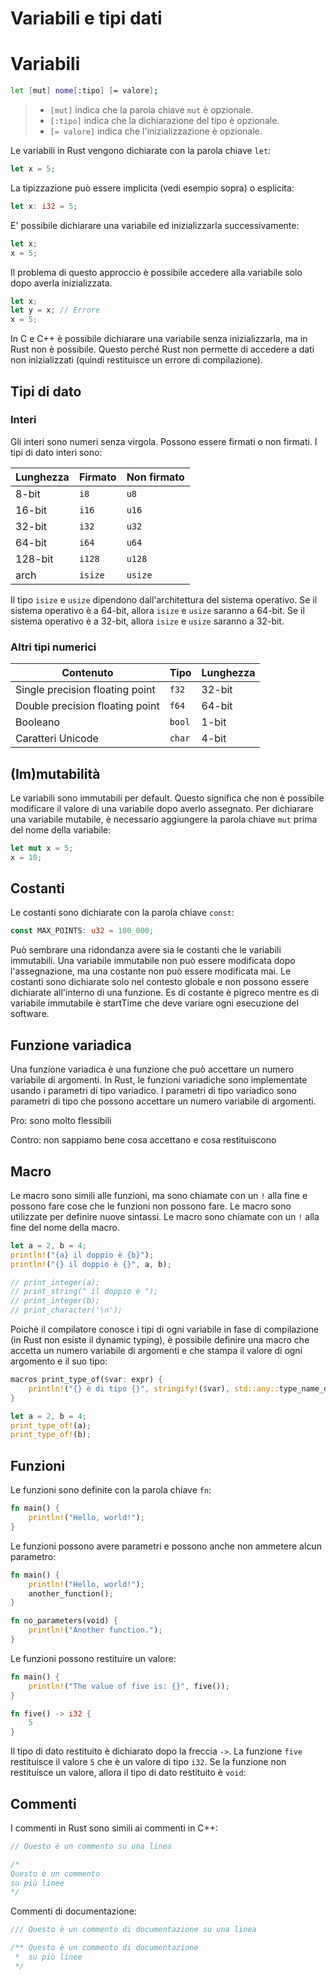 # Variabili e tipi dati

# Variabili

```bash
let [mut] nome[:tipo] [= valore];
```

> - `[mut]` indica che la parola chiave `mut` è opzionale.
> - `[:tipo]` indica che la dichiarazione del tipo è opzionale.
> - `[= valore]` indica che l'inizializzazione è opzionale.

Le variabili in Rust vengono dichiarate con la parola chiave `let`:

```rust
let x = 5;
```

La tipizzazione può essere implicita (vedi esempio sopra) o esplicita:

```rust
let x: i32 = 5;
```

E' possibile dichiarare una variabile ed inizializzarla successivamente:

```rust
let x;
x = 5;
```

Il problema di questo approccio è possibile accedere alla variabile solo dopo averla inizializzata.

```rust
let x;
let y = x; // Errore
x = 5;
```

In C e C++ è possibile dichiarare una variabile senza inizializzarla, ma in Rust non è possibile. Questo perché Rust non permette di accedere a dati non inizializzati (quindi restituisce un errore di compilazione).

## Tipi di dato

### Interi

Gli interi sono numeri senza virgola. Possono essere firmati o non firmati. I tipi di dato interi sono:

| Lunghezza | Firmato | Non firmato |
| --------- | ------- | ----------- |
| 8-bit     | `i8`    | `u8`        |
| 16-bit    | `i16`   | `u16`       |
| 32-bit    | `i32`   | `u32`       |
| 64-bit    | `i64`   | `u64`       |
| 128-bit   | `i128`  | `u128`      |
| arch      | `isize` | `usize`     |

Il tipo `isize` e `usize` dipendono dall'architettura del sistema operativo. Se il sistema operativo è a 64-bit, allora `isize` e `usize` saranno a 64-bit. Se il sistema operativo è a 32-bit, allora `isize` e `usize` saranno a 32-bit.

### Altri tipi numerici

| Contenuto                       | Tipo   | Lunghezza |
| ------------------------------- | ------ | --------- |
| Single precision floating point | `f32`  | 32-bit    |
| Double precision floating point | `f64`  | 64-bit    |
| Booleano                        | `bool` | 1-bit     |
| Caratteri Unicode               | `char` | 4-bit     |

## (Im)mutabilità

Le variabili sono immutabili per default. Questo significa che non è possibile modificare il valore di una variabile dopo averlo assegnato. Per dichiarare una variabile mutabile, è necessario aggiungere la parola chiave `mut` prima del nome della variabile:

```rust
let mut x = 5;
x = 10;
```

## Costanti

Le costanti sono dichiarate con la parola chiave `const`:

```rust
const MAX_POINTS: u32 = 100_000;
```

Può sembrare una ridondanza avere sia le costanti che le variabili immutabili. Una variabile immutabile non può essere modificata dopo l'assegnazione, ma una costante non può essere modificata mai. Le costanti sono dichiarate solo nel contesto globale e non possono essere dichiarate all'interno di una funzione. Es di costante è pigreco mentre es di variabile immutabile è startTime che deve variare ogni esecuzione del software.

## Funzione variadica

Una funzione variadica è una funzione che può accettare un numero variabile di argomenti. In Rust, le funzioni variadiche sono implementate usando i parametri di tipo variadico. I parametri di tipo variadico sono parametri di tipo che possono accettare un numero variabile di argomenti.

Pro: sono molto flessibili

Contro: non sappiamo bene cosa accettano e cosa restituiscono

## Macro

Le macro sono simili alle funzioni, ma sono chiamate con un `!` alla fine e possono fare cose che le funzioni non possono fare. Le macro sono utilizzate per definire nuove sintassi. Le macro sono chiamate con un `!` alla fine del nome della macro.

```rust
let a = 2, b = 4;
println!("{a} il doppio è {b}");
println!("{} il doppio è {}", a, b);

// print_integer(a);
// print_string(" il doppio è ");
// print_integer(b);
// print_character('\n');
```

Poichè il compilatore conosce i tipi di ogni variabile in fase di compilazione (in Rust non esiste il dynamic typing), è possibile definire una macro che accetta un numero variabile di argomenti e che stampa il valore di ogni argomento e il suo tipo:

```rust
macros print_type_of($var: expr) {
    println!("{} è di tipo {}", stringify!($var), std::any::type_name_of_val(&$var));
}

let a = 2, b = 4;
print_type_of!(a);
print_type_of!(b);
```

## Funzioni

Le funzioni sono definite con la parola chiave `fn`:

```rust
fn main() {
    println!("Hello, world!");
}
```

Le funzioni possono avere parametri e possono anche non ammetere alcun parametro:

```rust
fn main() {
    println!("Hello, world!");
    another_function();
}

fn no_parameters(void) {
    println!("Another function.");
}
```

Le funzioni possono restituire un valore:

```rust
fn main() {
    println!("The value of five is: {}", five());
}

fn five() -> i32 {
    5
}
```

Il tipo di dato restituito è dichiarato dopo la freccia `->`. La funzione `five` restituisce il valore `5` che è un valore di tipo `i32`. Se la funzione non restituisce un valore, allora il tipo di dato restituito è `void`:

## Commenti

I commenti in Rust sono simili ai commenti in C++:

```rust
// Questo è un commento su una linea

/*
Questo è un commento
su più linee
*/
```

Commenti di documentazione:

```rust
/// Questo è un commento di documentazione su una linea

/** Questo è un commento di documentazione
 *  su più linee
 */
```
